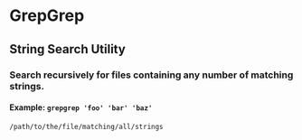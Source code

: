 # GrepGrep

## String Search Utility

### Search recursively for files containing any number of matching strings.

#### Example: `grepgrep 'foo' 'bar' 'baz'`
`/path/to/the/file/matching/all/strings`
